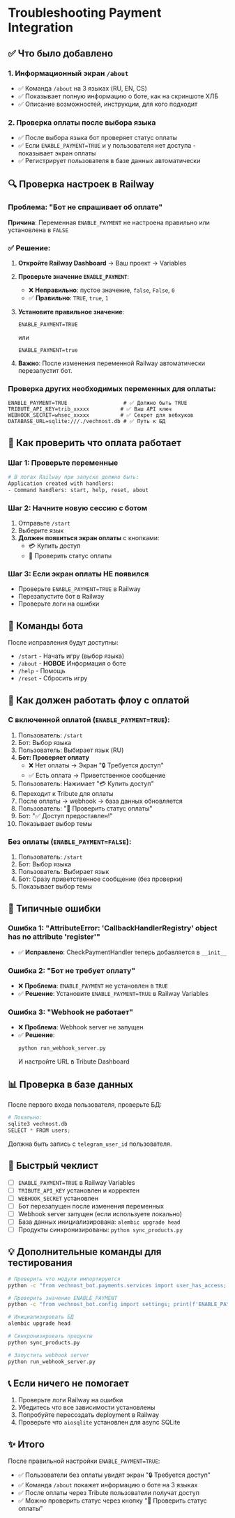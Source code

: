 # Troubleshooting Payment Integration

## ✅ Что было добавлено

### 1. Информационный экран `/about`
- ✅ Команда `/about` на 3 языках (RU, EN, CS)
- ✅ Показывает полную информацию о боте, как на скриншоте ХЛБ
- ✅ Описание возможностей, инструкции, для кого подходит

### 2. Проверка оплаты после выбора языка
- ✅ После выбора языка бот проверяет статус оплаты
- ✅ Если `ENABLE_PAYMENT=TRUE` и у пользователя нет доступа - показывает экран оплаты
- ✅ Регистрирует пользователя в базе данных автоматически

## 🔍 Проверка настроек в Railway

### Проблема: "Бот не спрашивает об оплате"

**Причина**: Переменная `ENABLE_PAYMENT` не настроена правильно или установлена в `FALSE`

### ✅ Решение:

1. **Откройте Railway Dashboard** → Ваш проект → Variables

2. **Проверьте значение `ENABLE_PAYMENT`**:
   - ❌ **Неправильно**: пустое значение, `false`, `False`, `0`
   - ✅ **Правильно**: `TRUE`, `true`, `1`

3. **Установите правильное значение**:
   ```
   ENABLE_PAYMENT=TRUE
   ```
   или
   ```
   ENABLE_PAYMENT=true
   ```

4. **Важно**: После изменения переменной Railway автоматически перезапустит бот.

### Проверка других необходимых переменных для оплаты:

```
ENABLE_PAYMENT=TRUE                  # ✅ Должно быть TRUE
TRIBUTE_API_KEY=trib_xxxxx          # ✅ Ваш API ключ
WEBHOOK_SECRET=whsec_xxxxx          # ✅ Секрет для вебхуков  
DATABASE_URL=sqlite:///./vechnost.db # ✅ Путь к БД
```

## 🧪 Как проверить что оплата работает

### Шаг 1: Проверьте переменные
```bash
# В логах Railway при запуске должно быть:
Application created with handlers:
- Command handlers: start, help, reset, about
```

### Шаг 2: Начните новую сессию с ботом
1. Отправьте `/start`
2. Выберите язык
3. **Должен появиться экран оплаты** с кнопками:
   - 💳 Купить доступ
   - 🔄 Проверить статус оплаты

### Шаг 3: Если экран оплаты НЕ появился
- Проверьте `ENABLE_PAYMENT=TRUE` в Railway
- Перезапустите бот в Railway
- Проверьте логи на ошибки

## 📝 Команды бота

После исправления будут доступны:
- `/start` - Начать игру (выбор языка)
- `/about` - **НОВОЕ** Информация о боте
- `/help` - Помощь
- `/reset` - Сбросить игру

## 🎯 Как должен работать флоу с оплатой

### С включенной оплатой (`ENABLE_PAYMENT=TRUE`):

1. Пользователь: `/start`
2. Бот: Выбор языка
3. Пользователь: Выбирает язык (RU)
4. **Бот: Проверяет оплату**
   - ❌ Нет оплаты → Экран "🔒 Требуется доступ"
   - ✅ Есть оплата → Приветственное сообщение
5. Пользователь: Нажимает "💳 Купить доступ"
6. Переходит к Tribute для оплаты
7. После оплаты → webhook → база данных обновляется
8. Пользователь: "🔄 Проверить статус оплаты"
9. Бот: "✅ Доступ предоставлен!"
10. Показывает выбор темы

### Без оплаты (`ENABLE_PAYMENT=FALSE`):

1. Пользователь: `/start`
2. Бот: Выбор языка
3. Пользователь: Выбирает язык
4. Бот: Сразу приветственное сообщение (без проверки)
5. Показывает выбор темы

## 🐛 Типичные ошибки

### Ошибка 1: "AttributeError: 'CallbackHandlerRegistry' object has no attribute 'register'"
- ✅ **Исправлено**: CheckPaymentHandler теперь добавляется в `__init__`

### Ошибка 2: "Бот не требует оплату"
- ❌ **Проблема**: `ENABLE_PAYMENT` не установлен в `TRUE`
- ✅ **Решение**: Установите `ENABLE_PAYMENT=TRUE` в Railway Variables

### Ошибка 3: "Webhook не работает"
- ❌ **Проблема**: Webhook server не запущен
- ✅ **Решение**: 
  ```bash
  python run_webhook_server.py
  ```
  И настройте URL в Tribute Dashboard

## 📊 Проверка в базе данных

После первого входа пользователя, проверьте БД:

```python
# Локально:
sqlite3 vechnost.db
SELECT * FROM users;
```

Должна быть запись с `telegram_user_id` пользователя.

## 🚀 Быстрый чеклист

- [ ] `ENABLE_PAYMENT=TRUE` в Railway Variables
- [ ] `TRIBUTE_API_KEY` установлен и корректен
- [ ] `WEBHOOK_SECRET` установлен
- [ ] Бот перезапущен после изменения переменных
- [ ] Webhook server запущен (если используете локально)
- [ ] База данных инициализирована: `alembic upgrade head`
- [ ] Продукты синхронизированы: `python sync_products.py`

## 💡 Дополнительные команды для тестирования

```bash
# Проверить что модули импортируются
python -c "from vechnost_bot.payments.services import user_has_access; print('OK')"

# Проверить значение ENABLE_PAYMENT
python -c "from vechnost_bot.config import settings; print(f'ENABLE_PAYMENT={settings.enable_payment}')"

# Инициализировать БД
alembic upgrade head

# Синхронизировать продукты
python sync_products.py

# Запустить webhook server
python run_webhook_server.py
```

## 📞 Если ничего не помогает

1. Проверьте логи Railway на ошибки
2. Убедитесь что все зависимости установлены
3. Попробуйте пересоздать deployment в Railway
4. Проверьте что `aiosqlite` установлен для async SQLite

## ✨ Итого

После правильной настройки `ENABLE_PAYMENT=TRUE`:
- ✅ Пользователи без оплаты увидят экран "🔒 Требуется доступ"
- ✅ Команда `/about` покажет информацию о боте на 3 языках
- ✅ После оплаты через Tribute пользователи получат доступ
- ✅ Можно проверить статус через кнопку "🔄 Проверить статус оплаты"

